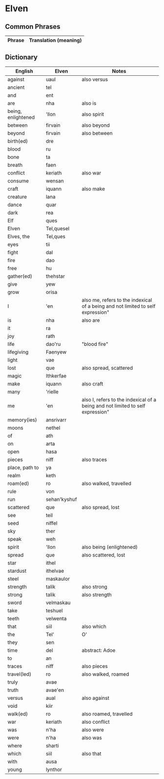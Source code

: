 # Elven

## Common Phrases
|Phrase| Translation (meaning)|
|-|-|

## Dictionary
|English|Elven|Notes|
|-|-|-|
|against|uaul|also versus |
|ancient|tel||
|and|ent||
|are|nha|also is|
|being, enlightened|'llon|also spirit|
|between|firvain|also beyond|
|beyond|firvain|also between|
|birth(ed)|dre||
|blood|ru||
|bone|ta||
|breath|faen||
|conflict|keriath|also war|
|consume|wensan||
|craft|iquann|also make|
|creature|lana||
|dance|quar||
|dark|rea||
|Elf|ques||
|Elven|Tel,quesel||
|Elves, the|Tel,ques||
|eyes|tii||
|fight|dal||
|fire|dao||
|free|hu||
|gather(ed)|thehstar||
|give|yew||
|grow|orisa||
|I|'en|also me, refers to the indexical of a being and not limited to self expression"|
|is|nha|also are|
|it|ra||
|joy|rath||
|life|dao'ru|"blood fire"|
|lifegiving|Faenyew||
|light|vae||
|lost|que|also spread, scattered|
|magic|Ithkerfae||
|make|iquann|also craft|
|many|'rielle||
|me|'en|also I, refers to the indexical of a being and not limited to self expression"|
|memory(ies)|ansrivarr||
|moons|nethel||
|of|ath||
|on|arta||
|open|hasa||
|pieces|niff|also traces|
|place, path to|ya||
|realm|keth||
|roam(ed)|ro|also walked, travelled|
|rule|von||
|run|sehan'kyshuf||
|scattered|que|also spread, lost|
|see|teil||
|seed|niffel||
|sky|ther||
|speak|weh||
|spirit|'llon|also being (enlightened)|
|spread|que|also scattered, lost|
|star|ithel||
|stardust|ithelvae||
|steel|maskaulor||
|strength|talik|also strong|
|strong|talik|also strength|
|sword|velmaskau||
|take|teshuel||
|teeth|velwenta||
|that|siil|also which|
|the|Tel'| O'|prefix|
|they|sen||
|time|del|abstract: Adoe|
|to|an||
|traces|niff|also pieces|
|travel(led)|ro|also walked, roamed|
|truly|avae||
|truth|avae'en||
|versus|aual|also against|
|void|kiir||
|walk(ed)|ro|also roamed, travelled|
|war|keriath|also conflict|
|was|n'ha|also were|
|were|n'ha|also was|
|where|sharti||
|which|siil|also that|
|with|ausa||
|young|lynthor||

